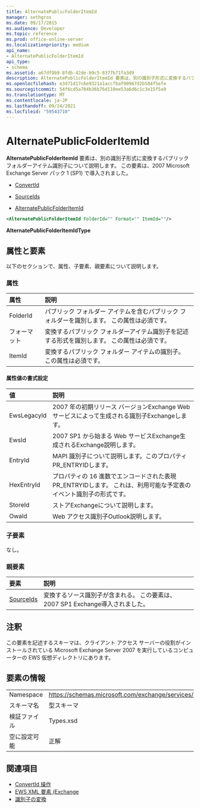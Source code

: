 ```yaml
---
title: AlternatePublicFolderItemId
manager: sethgros
ms.date: 09/17/2015
ms.audience: Developer
ms.topic: reference
ms.prod: office-online-server
ms.localizationpriority: medium
api_name:
- AlternatePublicFolderItemId
api_type:
- schema
ms.assetid: a67df9b9-8fdb-42de-b9c5-8377b71fa3d9
description: AlternatePublicFolderItemId 要素は、別の識別子形式に変換するパブリック フォルダーアイテム識別子について説明します。 この要素は、2007 Microsoft Exchange Server パック 1 (SP1) で導入されました。
ms.openlocfilehash: e3d71d17c6e9321a1accfbaf90967d2b504f5efe
ms.sourcegitcommit: 54f6cd5a704b36b76d110ee53a6d6c1c3e15f5a9
ms.translationtype: MT
ms.contentlocale: ja-JP
ms.lasthandoff: 09/24/2021
ms.locfileid: "59543710"
---
```

# <a name="alternatepublicfolderitemid"></a>AlternatePublicFolderItemId

**AlternatePublicFolderItemId** 要素は、別の識別子形式に変換するパブリック フォルダーアイテム識別子について説明します。 この要素は、2007 Microsoft Exchange Server パック 1 (SP1) で導入されました。 
  
- [ConvertId](convertid.md)
  
- [SourceIds](sourceids.md)
  
- [AlternatePublicFolderItemId](alternatepublicfolderitemid.md)
  
```xml
<AlternatePublicFolderItemId FolderId="" Format="" ItemId=""/>
```

 **AlternatePublicFolderItemIdType**
## <a name="attributes-and-elements"></a>属性と要素

以下のセクションで、属性、子要素、親要素について説明します。
  
### <a name="attributes"></a>属性

|**属性**|**説明**|
|:-----|:-----|
|FolderId  <br/> |パブリック フォルダー アイテムを含むパブリック フォルダーを識別します。 この属性は必須です。  <br/> |
|フォーマット  <br/> |変換するパブリック フォルダーアイテム識別子を記述する形式を識別します。 この属性は必須です。  <br/> |
|ItemId  <br/> |変換するパブリック フォルダー アイテムの識別子。 この属性は必須です。  <br/> |
   
#### <a name="format-attribute-values"></a>属性値の書式設定

|**値**|**説明**|
|:-----|:-----|
|EwsLegacyId  <br/> |2007 年の初期リリース バージョンExchange Web サービスによって生成される識別子Exchangeします。  <br/> |
|EwsId  <br/> |2007 SP1 から始まる Web サービスExchange生成されるExchange説明します。  <br/> |
|EntryId  <br/> |MAPI 識別子について説明します。このプロパティPR_ENTRYIDします。  <br/> |
|HexEntryId  <br/> |プロパティの 16 進数でエンコードされた表現PR_ENTRYIDします。 これは、利用可能な予定表のイベント識別子の形式です。  <br/> |
|StoreId  <br/> |ストアExchangeについて説明します。  <br/> |
|OwaId  <br/> |Web アクセス識別子Outlook説明します。  <br/> |
   
### <a name="child-elements"></a>子要素

なし。
  
### <a name="parent-elements"></a>親要素

|**要素**|**説明**|
|:-----|:-----|
|[SourceIds](sourceids.md) <br/> |変換するソース識別子が含まれる。 この要素は、2007 SP1 Exchange導入されました。  <br/> |
   
## <a name="remarks"></a>注釈

この要素を記述するスキーマは、クライアント アクセス サーバーの役割がインストールされている Microsoft Exchange Server 2007 を実行しているコンピューターの EWS 仮想ディレクトリにあります。
  
## <a name="element-information"></a>要素の情報

|||
|:-----|:-----|
|Namespace  <br/> |https://schemas.microsoft.com/exchange/services/2006/types  <br/> |
|スキーマ名  <br/> |型スキーマ  <br/> |
|検証ファイル  <br/> |Types.xsd  <br/> |
|空に設定可能  <br/> |正解  <br/> |
   
## <a name="see-also"></a>関連項目

- [ConvertId 操作](convertid-operation.md)
- [EWS XML 要素 (Exchange](ews-xml-elements-in-exchange.md)
- [識別子の変換](https://msdn.microsoft.com/library/a5391746-b6ef-4f48-8fc8-8255258651aa%28Office.15%29.aspx)

